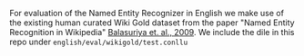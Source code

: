 For evaluation of the Named Entity Recognizer in English we make use of the existing human curated Wiki Gold dataset from the paper "Named Entity Recognition in Wikipedia" [Balasuriya et. al., 2009](https://aclanthology.org/W09-3302.pdf). We include the dile in this repo under `english/eval/wikigold/test.conllu`
